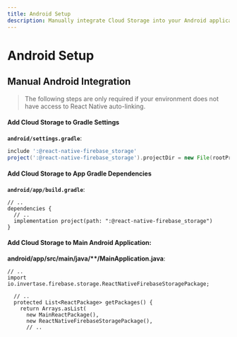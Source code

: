 ```yaml
---
title: Android Setup
description: Manually integrate Cloud Storage into your Android application. 
---
```


# Android Setup

## Manual Android Integration

> The following steps are only required if your environment does not have access to React Native
auto-linking.

#### Add Cloud Storage to Gradle Settings

**`android/settings.gradle`**:
```groovy
include ':@react-native-firebase_storage'
project(':@react-native-firebase_storage').projectDir = new File(rootProject.projectDir, './../node_modules/@react-native-firebase/storage/android')
```

#### Add Cloud Storage to App Gradle Dependencies

**`android/app/build.gradle`**:
```groovy{4}
// ..
dependencies {
  // ..
  implementation project(path: ":@react-native-firebase_storage")
}
```

#### Add Cloud Storage to Main Android Application:

**android/app/src/main/java/\*\*/MainApplication.java**:
```java{2,8}
// ..
import io.invertase.firebase.storage.ReactNativeFirebaseStoragePackage;

  // ..
  protected List<ReactPackage> getPackages() {
    return Arrays.asList(
      new MainReactPackage(),
      new ReactNativeFirebaseStoragePackage(),
      // ..
```
